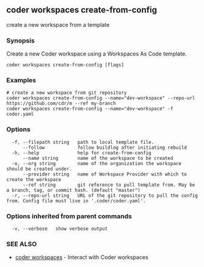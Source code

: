 ## coder workspaces create-from-config

create a new workspace from a template

### Synopsis

Create a new Coder workspace using a Workspaces As Code template.

```
coder workspaces create-from-config [flags]
```

### Examples

```
# create a new workspace from git repository
coder workspaces create-from-config --name="dev-workspace" --repo-url https://github.com/cdr/m --ref my-branch
coder workspaces create-from-config --name="dev-workspace" -f coder.yaml
```

### Options

```
  -f, --filepath string   path to local template file.
      --follow            follow buildlog after initiating rebuild
  -h, --help              help for create-from-config
      --name string       name of the workspace to be created
  -o, --org string        name of the organization the workspace should be created under.
      --provider string   name of Workspace Provider with which to create the workspace
      --ref string        git reference to pull template from. May be a branch, tag, or commit hash. (default "master")
  -r, --repo-url string   URL of the git repository to pull the config from. Config file must live in '.coder/coder.yaml'.
```

### Options inherited from parent commands

```
  -v, --verbose   show verbose output
```

### SEE ALSO

* [coder workspaces](coder_workspaces.md)	 - Interact with Coder workspaces

